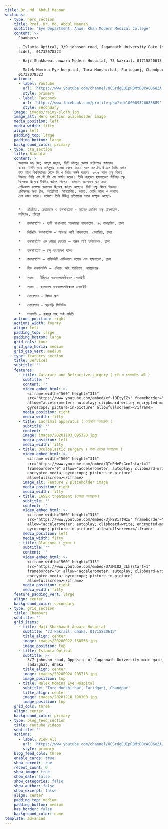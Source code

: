 ```yaml
---
title: Dr. Md. Abdul Mannan
sections:
  - type: hero_section
    title: Prof. Dr. Md. Abdul Mannan
    subtitle: 'Eye Department, Anwer Khan Modern Medical College'
    content: >-
      Chambers:

      - Islamia Optical, 3/9 johnson road, Jagannath University Gate (opposite
      side),. 01732078323

      - Haji Shakhawat anwara Modern Hospital, 73 kakrail. 01715820613

      - Malek Momina Eye hospital, Tora Munshirhat, Faridganj, Chandpur.
      01732078323
    actions:
      - label: Youtube
        url: 'https://www.youtube.com/channel/UCSrdgEUIpRQMtD8cACO6eZA'
        style: primary
      - label: Facebook
        url: 'https://www.facebook.com/profile.php?id=100009326688889'
        style: secondary
    image: images/rainy-sloth.jpg
    image_alt: Hero section placeholder image
    media_position: left
    media_width: fifty
    align: left
    padding_top: large
    padding_bottom: large
    background_color: primary
  - type: cta_section
    title: Biodata
    content: >
      অধ্যাপক ডাঃ মো; আব্দুল মান্নান, তিনি চাঁদপুর জেলার ফরিদগঞ্জে জন্মগ্রহন
      করেন। তিনি স্যার সলিমুল্লাহ কলেজ থেকে ১৯৯৪ সালে এম.বি.বি.এস ডিগ্রি অর্জন
      করে ঢাকা বিশ্ববিদ্যালয় থেকে ডি.ও ডিগ্রি অর্জন করেন। ২০০৬ সালে চক্ষু বিষয়ে
      উচ্চতর ডিগ্রি এফ.সি.পি.এস অর্জন করেন। তিনি বারডেম হাসপাতালে সিনিয়র চক্ষু
      বিশেষজ্ঞ হিসেবে দীর্ঘদিন কর্মরত ছিলেন। বর্তমানে আনোয়ার খান মডার্ণ
      মেডিক্যাল কলেজে অধ্যাপক হিসেবে কর্মরত আছেন। তিনি চক্ষু বিষয়ে উচ্চতর
      প্রশিক্ষনের জন্য চীন, অস্ট্রেলিয়া, মালয়েশিয়া, ভারত, সোদি আরব ও অন্যান্য
      দেশ ভ্রমন করেন। বর্তমানে তিনি বিভিন্ন প্রতিষ্ঠানের সাথে সম্পৃক্ত আছেন-


      *   প্রতিষ্ঠাতা, চেয়ারম্যান ও কনসালটেন্ট - মালেক মোমিনা চক্ষু হাসপাতাল,
      ফরিদগঞ্জ, চাঁদপুর

      *   কনসালটেন্ট - হাজী সাখাওয়াত আনোয়ারা হাসপাতাল, ৭৩ কাকরাইল, ঢাকা

      *   ভিজিটিং কনসালটেন্ট – আসগর আলী হাসপাতাল, গেন্ডারিয়া, ঢাকা

      *   কনসালটেন্ট এন্ড শেয়ার হোল্ডার – হারুন আই ফাউন্ডেশন, ঢাকা

      *   কনসালটেন্ট – চক্ষু বাংলাদেশ ব্যাংক

      *   কনসালটেন্ট – কমিউনিটি মেডিক্যাল কলেজ এন্ড হাসপাতাল, ঢাকা

      *   চীফ কনসালটেন্ট – এশিয়ান আই হসপিটাল, নারায়নগঞ্জ

      *   সদস্য – ইন্ডিয়ান অফথালমলজিক্যাল সোসাইটি

      *   সদস্য – বাংলাদেশ অফথালমলজিক্যাল সোসাইটি

      *   চেয়ারম্যান – প্রিজম গ্রুপ

      *   চেয়ারম্যান – ঘড়বাড়ি লিমিটেড

      *   সভাপতি – বাহাদুর শাহ পার্ক সমিতি
    actions_position: right
    actions_width: fourty
    align: left
    padding_top: large
    padding_bottom: large
    grid_cols: four
    grid_gap_horiz: medium
    grid_gap_vert: medium
  - type: features_section
    title: Services
    subtitle: ''
    features:
      - title: Cataract and Refractive surgery ( ছানি ও চশমাজনিত ত্রুটি )
        subtitle: ''
        content: ''
        video_embed_html: >-
          <iframe width="560" height="315"
          src="https://www.youtube.com/embed/xf-1BEtyIZs" frameborder="0"
          allow="accelerometer; autoplay; clipboard-write; encrypted-media;
          gyroscope; picture-in-picture" allowfullscreen></iframe>
        media_position: right
        media_width: fifty
      - title: Lacrimal apparatus ( নেত্রনালি অপারেশন )
        subtitle: ''
        content: ''
        image: images/20201103_095320.jpg
        media_position: left
        media_width: fifty
      - title: Oculoplastic surgery ( বাকা চোখের অপারেশন )
        video_embed_html: >-
          <iframe width="560" height="315"
          src="https://www.youtube.com/embed/QInPHeEzGco?start=1"
          frameborder="0" allow="accelerometer; autoplay; clipboard-write;
          encrypted-media; gyroscope; picture-in-picture"
          allowfullscreen></iframe>
        image_alt: Feature 2 placeholder image
        media_position: right
        media_width: fifty
      - title: LASER treatment (লেজার অপারেশন)
        subtitle: ''
        content: ''
        video_embed_html: >-
          <iframe width="560" height="315"
          src="https://www.youtube.com/embed/3jk8BiTtWzw" frameborder="0"
          allow="accelerometer; autoplay; clipboard-write; encrypted-media;
          gyroscope; picture-in-picture" allowfullscreen></iframe>
        media_position: left
        media_width: fifty
      - title: Glaucoma ( গ্লুকোমা )
        subtitle: ''
        content: ''
        video_embed_html: >-
          <iframe width="560" height="315"
          src="https://www.youtube.com/embed/U7aM1O2_3Lk?start=1"
          frameborder="0" allow="accelerometer; autoplay; clipboard-write;
          encrypted-media; gyroscope; picture-in-picture"
          allowfullscreen></iframe>
        media_position: right
        media_width: fifty
    feature_padding_vert: large
    align: center
    background_color: secondary
  - type: grid_section
    title: Chambers
    subtitle: ''
    grid_items:
      - title: Haji Shakhawat Anwara Hospital
        subtitle: '73 kakrail, dhaka. 01715820613'
        title_align: center
        image: images/20200922_160556.jpg
        image_position: top
      - title: Islamia Optical
        subtitle: >-
          3/7 johnson road, Opposite of Jagannath University main gate,
          sadarghat, dhaka
        title_align: center
        image: images/20200920_205718.jpg
        image_position: top
      - title: Malek Momina Eye Hospital
        subtitle: 'Tora Munshirhat, Faridganj, Chandpur'
        title_align: center
        image: images/20201218_190100.jpg
        image_position: top
    grid_cols: three
    align: center
    background_color: primary
  - type: blog_feed_section
    title: Youtube Videos
    subtitle: ''
    actions:
      - label: View All
        url: 'https://www.youtube.com/channel/UCSrdgEUIpRQMtD8cACO6eZA/videos'
        style: primary
    blog_feed_cols: three
    enable_cards: true
    show_recent: true
    recent_count: 6
    show_image: true
    show_date: false
    show_categories: false
    show_author: false
    show_excerpt: false
    align: center
    padding_top: medium
    padding_bottom: medium
    has_border: false
    background_color: none
template: advanced
---
```

